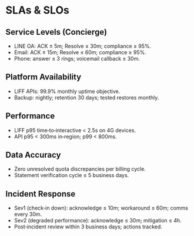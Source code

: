 # SLAs & SLOs

## Service Levels (Concierge)
- LINE OA: ACK ≤ 5m; Resolve ≤ 30m; compliance ≥ 95%.
- Email: ACK ≤ 15m; Resolve ≤ 60m; compliance ≥ 95%.
- Phone: answer ≤ 3 rings; voicemail callback ≤ 30m.

## Platform Availability
- LIFF APIs: 99.9% monthly uptime objective.
- Backup: nightly; retention 30 days; tested restores monthly.

## Performance
- LIFF p95 time‑to‑interactive < 2.5s on 4G devices.
- API p95 < 300ms in‑region; p99 < 800ms.

## Data Accuracy
- Zero unresolved quota discrepancies per billing cycle.
- Statement verification cycle ≤ 5 business days.

## Incident Response
- Sev1 (check‑in down): acknowledge ≤ 10m; workaround ≤ 60m; comms every 30m.
- Sev2 (degraded performance): acknowledge ≤ 30m; mitigation ≤ 4h.
- Post‑incident review within 3 business days; actions tracked.

